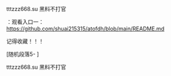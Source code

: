 tttzzz668.su 黑料不打官

：观看入口一：https://github.com/shuai215315/atofdh/blob/main/README.md


记得收藏！！！



[随机段落5-
]






tttzzz668.su 黑料不打官
